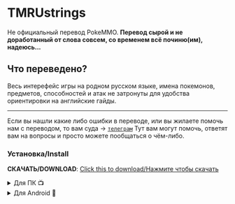 <!-- # TMRUstrings
Не официальный перевод PokeMMO.
**Перевод сырой и не доработанный от слова совсем, со временем всё починю(им), надеюсь...** 
## Что переведено?
Весь интерефейс игры на родном русском языке, имена покемонов, предметов, способностей и атак не затронуты для удобства ориентировки на английские гайды.
***
Если вы нашли какие либо ошибки в переводе, или вы жилаете помочь нам с переводом, то вам суда -> [`телеграм`](https://t.me/pokemmo_ru) Тут вам могут помочь, ответят вам на вопросы и просто можете пообщаться о чём-либо.


### Установка/Install 
**СКАЧАТЬ/DOWNLOAD**: [Click this to download/Нажмите чтобы скачать](../../archive/refs/heads/main.zip)

<details>
  <summary>Для ПК 📺</summary>
&nbsp;

1. Скачиваем файл     
2. Распаковать ZIP архив по пути `...\PokeMMO\data\strings` (рекомендую удалить все лишние файлы за исключением тех что оканчиваются на .xml)
3. Выбрать язык "Русский TMRU" в настройках игры.

</details>


<details>
  <summary>Для Android 📱</summary>
&nbsp;

  1. Скачиваем файл
  2. Распаковать архив в удобное вам место (рекомендую удалить все лишние файлы за исключением тех что оканчиваются на .xml)
  3. Импортровуем файл в игре (смотреть скрины ниже ↓)
  4. Выбрать язык "Русский TMRU" в настройках.


![  (3)](https://github.com/Timonion/TMRUstrings/assets/143124086/c1aade28-e9c9-4ffc-a0bc-afbbc570b406)
![  (1)](https://github.com/Timonion/TMRUstrings/assets/143124086/2ca53bb2-37eb-43d4-a56e-be911e18b829)
![  (2)](https://github.com/Timonion/TMRUstrings/assets/143124086/b78ab674-2e5f-4908-af46-4a30c690eda6)

</details> -->
# TMRUstrings
Не официальный перевод PokeMMO.
**Перевод сырой и не доработанный от слова совсем, со временем всё починю(им), надеюсь...** 
## Что переведено?
Весь интерефейс игры на родном русском языке, имена покемонов, предметов, способностей и атак не затронуты для удобства ориентировки на английские гайды.
***
Если вы нашли какие либо ошибки в переводе, или вы жилаете помочь нам с переводом, то вам суда -> [`телеграм`](https://t.me/pokemmo_ru) Тут вам могут помочь, ответят вам на вопросы и просто можете пообщаться о чём-либо.


### Установка/Install 
**СКАЧАТЬ/DOWNLOAD**: [Click this to download/Нажмите чтобы скачать](../../archive/refs/heads/main.zip)

<details>
  <summary>Для ПК 📺</summary>
&nbsp;

1. Скачиваем файл     
2. Распаковать ZIP архив по пути `...\PokeMMO\data\strings` (рекомендую удалить все лишние файлы за исключением тех что оканчиваются на .xml)
3. Выбрать язык "Русский TMRU" в настройках игры.

</details>


<details>
  <summary>Для Android 📱</summary>
&nbsp;

  1. Скачиваем файл
  2. Распаковать архив в удобное вам место (рекомендую удалить все лишние файлы за исключением тех что оканчиваются на .xml)
  3. Импортровуем файл в игре (смотреть скрины ниже ↓)
  4. Выбрать язык "Русский TMRU" в настройках.


![  (3)](https://github.com/Timonion/TMRUstrings/assets/143124086/c1aade28-e9c9-4ffc-a0bc-afbbc570b406)
![  (1)](https://github.com/Timonion/TMRUstrings/assets/143124086/2ca53bb2-37eb-43d4-a56e-be911e18b829)
![  (2)](https://github.com/Timonion/TMRUstrings/assets/143124086/b78ab674-2e5f-4908-af46-4a30c690eda6)

</details>
